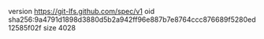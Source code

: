 version https://git-lfs.github.com/spec/v1
oid sha256:9a4791d1898d3880d5b2a942ff96e887b7e8764ccc876689f5280ed12585f02f
size 4028
